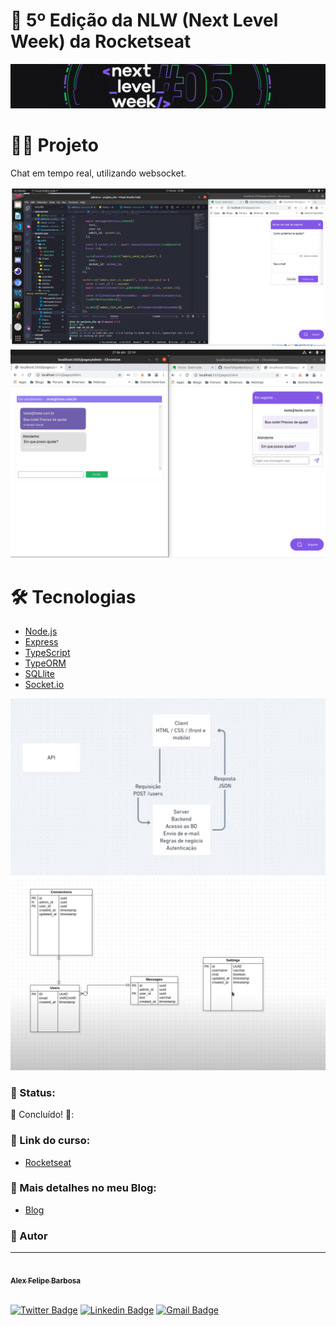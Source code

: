 # 🚀 5º Edição da NLW (Next Level Week) da Rocketseat

<img alt="NLW5" src="https://raw.githubusercontent.com/alexfelipebarbosa/nlw5_nodejs/main/assets/nlw.png"> <br/>

# 👨‍💻 Projeto

Chat em tempo real, utilizando websocket.

<img alt="projeto_1" src="https://raw.githubusercontent.com/alexfelipebarbosa/nlw5_nodejs/main/assets/projeto1.png"> <br/>
<img alt="projeto_2" src="https://raw.githubusercontent.com/alexfelipebarbosa/nlw5_nodejs/main/assets/projeto2.png"> <br/>

# 🛠 Tecnologias

- [Node.js](https://nodejs.org/en/)
- [Express](https://expressjs.com/pt-br/)
- [TypeScript](https://www.typescriptlang.org/)
- [TypeORM](https://typeorm.io/#/)
- [SQLlite](https://www.sqlite.org/index.html)
- [Socket.io](https://socket.io/)

<img alt="imagem da API" src="https://raw.githubusercontent.com/alexfelipebarbosa/nlw5_nodejs/main/assets/api.png"> <br/>
<img alt="Modelo de Dados" src="https://raw.githubusercontent.com/alexfelipebarbosa/nlw5_nodejs/main/assets/modelagem.png"> <br/>

### :dart: Status:

🚧 Concluído! 🚧:

### :mega: Link do curso:

- [Rocketseat](https://nextlevelweek.com)

### :book: Mais detalhes no meu Blog:

- [Blog](http://www.alexbarbosa.info/2021/04/27/nlw5-node/)

### :man: Autor

---

<a href="http://www.alexbarbosa.info/">
 <img style="border-radius: 50%;" src="https://avatars3.githubusercontent.com/u/12144620?s=460&u=b9785347e44440d8a08fbbaf61a72288c05671e0&v=4" width="100px;" alt=""/>
 <br />
 <sub><b>Alex Felipe Barbosa</b></sub></a> <a href="http://www.alexbarbosa.info/" title="Blog"></a>
  
<br>[![Twitter Badge](https://img.shields.io/badge/-@alexf_barbosa-1ca0f1?style=flat-square&labelColor=1ca0f1&logo=twitter&logoColor=white&link=https://twitter.com/alexf_barbosa)](https://twitter.com/alexf_barbosa) [![Linkedin Badge](https://img.shields.io/badge/-AlexFelipeBarbosa-blue?style=flat-square&logo=Linkedin&logoColor=white&link=https://www.linkedin.com/in/alexfelipebarbosa/)](https://www.linkedin.com/in/alexfelipebarbosa/) 
[![Gmail Badge](https://img.shields.io/badge/-alex@alexbarbosa.info-c14438?style=flat-square&logo=Gmail&logoColor=white&link=mailto:alex@alexbarbosa.info)](mailto:alex@alexbarbosa.info)
